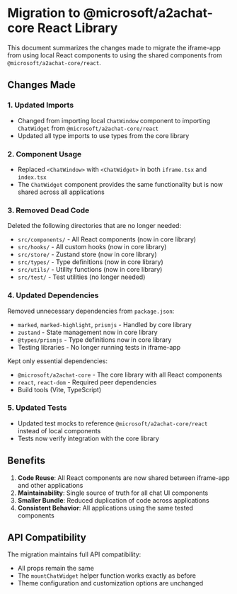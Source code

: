 # Migration to @microsoft/a2achat-core React Library

This document summarizes the changes made to migrate the iframe-app from using local React components to using the shared components from `@microsoft/a2achat-core/react`.

## Changes Made

### 1. Updated Imports

- Changed from importing local `ChatWindow` component to importing `ChatWidget` from `@microsoft/a2achat-core/react`
- Updated all type imports to use types from the core library

### 2. Component Usage

- Replaced `<ChatWindow>` with `<ChatWidget>` in both `iframe.tsx` and `index.tsx`
- The `ChatWidget` component provides the same functionality but is now shared across all applications

### 3. Removed Dead Code

Deleted the following directories that are no longer needed:

- `src/components/` - All React components (now in core library)
- `src/hooks/` - All custom hooks (now in core library)
- `src/store/` - Zustand store (now in core library)
- `src/types/` - Type definitions (now in core library)
- `src/utils/` - Utility functions (now in core library)
- `src/test/` - Test utilities (no longer needed)

### 4. Updated Dependencies

Removed unnecessary dependencies from `package.json`:

- `marked`, `marked-highlight`, `prismjs` - Handled by core library
- `zustand` - State management now in core library
- `@types/prismjs` - Type definitions now in core library
- Testing libraries - No longer running tests in iframe-app

Kept only essential dependencies:

- `@microsoft/a2achat-core` - The core library with all React components
- `react`, `react-dom` - Required peer dependencies
- Build tools (Vite, TypeScript)

### 5. Updated Tests

- Updated test mocks to reference `@microsoft/a2achat-core/react` instead of local components
- Tests now verify integration with the core library

## Benefits

1. **Code Reuse**: All React components are now shared between iframe-app and other applications
2. **Maintainability**: Single source of truth for all chat UI components
3. **Smaller Bundle**: Reduced duplication of code across applications
4. **Consistent Behavior**: All applications using the same tested components

## API Compatibility

The migration maintains full API compatibility:

- All props remain the same
- The `mountChatWidget` helper function works exactly as before
- Theme configuration and customization options are unchanged
